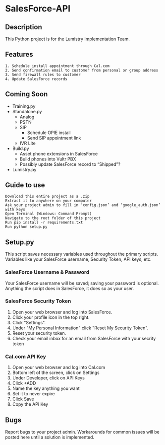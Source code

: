 # SalesForce-API

## Description
This Python project is for the Lumistry Implementation Team. 


## Features
	1. Schedule install appointment through Cal.com
	2. Send confirmation email to customer from personal or group address
	3. Send firewall rules to customer
	4. Update SalesForce records


## Coming Soon
* Training.py
* Standalone.py
    * Analog
    * PSTN
    * SIP
        * Schedule OPIE install
        * Send SIP appointment link
    * IVR Lite
* Build.py
    * Asset phone extensions in SalesForce
    * Build phones into Vultr PBX
    * Possibly update SalesForce record to “Shipped”?
* Lumistry.py


## Guide to use
	Download this entire project as a .zip
	Extract it to anywhere on your computer
	Ask your project admin to fill in ‘config.json’ and ‘google_auth.json’ with keys
	Open Terminal (Windows: Command Prompt)
	Navigate to the root folder of this project
	Run pip install -r requirements.txt
	Run python setup.py


## Setup.py
This script saves necessary variables used throughout the primary scripts. Variables like your SalesForce username, Security Token, API keys, etc.

### SalesForce Username & Password
Your SalesForce username will be saved; saving your password is optional. Anything the script does in SalesForce, it does so as your user. 

### SalesForce Security Token
1. Open your web browser and log into SalesForce.
2. Click your profile icon in the top right.
3. Click "Settings".
4. Under "My Personal Information" click "Reset My Security Token".
5. Reset your security token.
6. Check your email inbox for an email from SalesForce with your secrity token

### Cal.com API Key
1. Open your web browser and log into Cal.com
2. Bottom left of the screen, click on Settings
3. Under Developer, click on API Keys
4. Click +ADD
5. Name the key anything you want
6. Set it to never expire
7. Click Save
8. Copy the API Key


## Bugs
Report bugs to your project admin. Workarounds for common issues will be posted here until a solution is implemented.

